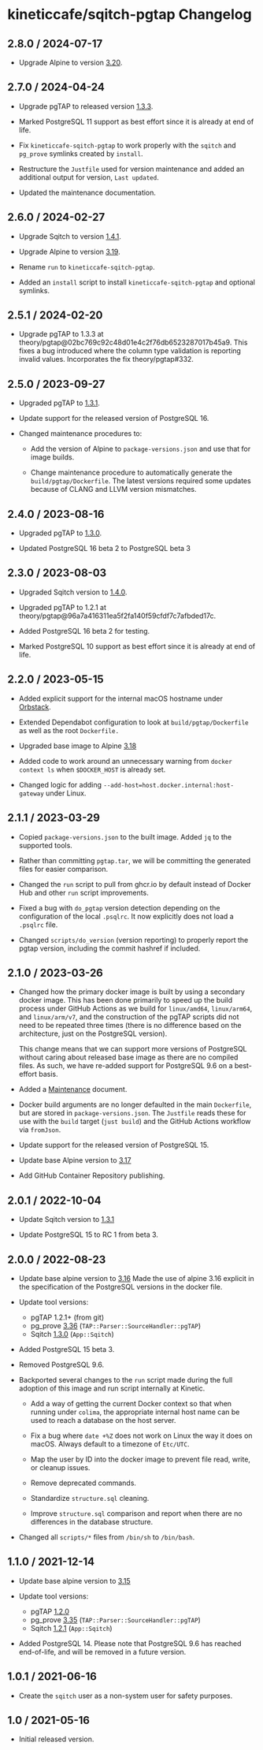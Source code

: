 # kineticcafe/sqitch-pgtap Changelog

## 2.8.0 / 2024-07-17

- Upgrade Alpine to version [3.20][alpine-3.20].

## 2.7.0 / 2024-04-24

- Upgrade pgTAP to released version [1.3.3][pgtap-1.3.3].

- Marked PostgreSQL 11 support as best effort since it is already at end of
  life.

- Fix `kineticcafe-sqitch-pgtap` to work properly with the `sqitch` and
  `pg_prove` symlinks created by `install`.

- Restructure the `Justfile` used for version maintenance and added an
  additional output for version, `Last updated`.

- Updated the maintenance documentation.

## 2.6.0 / 2024-02-27

- Upgrade Sqitch to version [1.4.1][sqitch-1.4.1].

- Upgrade Alpine to version [3.19][alpine-3.19].

- Rename `run` to `kineticcafe-sqitch-pgtap`.

- Added an `install` script to install `kineticcafe-sqitch-pgtap` and optional
  symlinks.

## 2.5.1 / 2024-02-20

- Upgrade pgTAP to 1.3.3 at
  theory/pgtap@02bc769c92c48d01e4c2f76db6523287017b45a9. This fixes a bug
  introduced where the column type validation is reporting invalid values.
  Incorporates the fix theory/pgtap#332.

## 2.5.0 / 2023-09-27

- Upgraded pgTAP to [1.3.1][pgtap-1.3.1].

- Update support for the released version of PostgreSQL 16.

- Changed maintenance procedures to:

  - Add the version of Alpine to `package-versions.json` and use that for image
    builds.

  - Change maintenance procedure to automatically generate the
    `build/pgtap/Dockerfile`. The latest versions required some updates because
    of CLANG and LLVM version mismatches.

## 2.4.0 / 2023-08-16

- Upgraded pgTAP to [1.3.0][pgtap-1.3.0].

- Updated PostgreSQL 16 beta 2 to PostgreSQL beta 3

## 2.3.0 / 2023-08-03

- Upgraded Sqitch version to [1.4.0][sqitch-1.4.0].

- Upgraded pgTAP to 1.2.1 at theory/pgtap@96a7a416311ea5f2fa140f59cfdf7c7afbded17c.

- Added PostgreSQL 16 beta 2 for testing.

- Marked PostgreSQL 10 support as best effort since it is already at end of
  life.

## 2.2.0 / 2023-05-15

- Added explicit support for the internal macOS hostname under
  [Orbstack][orbstack-internal].

- Extended Dependabot configuration to look at `build/pgtap/Dockerfile` as well
  as the root `Dockerfile.`

- Upgraded base image to Alpine [3.18][alpine-3.18]

- Added code to work around an unnecessary warning from `docker context ls` when
  `$DOCKER_HOST` is already set.

- Changed logic for adding `--add-host=host.docker.internal:host-gateway` under
  Linux.

## 2.1.1 / 2023-03-29

- Copied `package-versions.json` to the built image. Added `jq` to the supported
  tools.

- Rather than committing `pgtap.tar`, we will be committing the generated files
  for easier comparison.

- Changed the `run` script to pull from ghcr.io by default instead of Docker
  Hub and other `run` script improvements.

- Fixed a bug with `do_pgtap` version detection depending on the configuration
  of the local `.psqlrc`. It now explicitly does not load a `.psqlrc` file.

- Changed `scripts/do_version` (version reporting) to properly report the pgtap
  version, including the commit hashref if included.

## 2.1.0 / 2023-03-26

- Changed how the primary docker image is built by using a secondary docker
  image. This has been done primarily to speed up the build process under GitHub
  Actions as we build for `linux/amd64`, `linux/arm64`, and `linux/arm/v7`, and
  the construction of the pgTAP scripts did not need to be repeated three times
  (there is no difference based on the architecture, just on the PostgreSQL
  version).

  This change means that we can support more versions of PostgreSQL without
  caring about released base image as there are no compiled files. As such, we
  have re-added support for PostgreSQL 9.6 on a best-effort basis.

- Added a [Maintenance](Maintenance.md) document.

- Docker build arguments are no longer defaulted in the main `Dockerfile`, but
  are stored in `package-versions.json`. The `Justfile` reads these for use with
  the `build` target (`just build`) and the GitHub Actions workflow via
  `fromJson`.

- Update support for the released version of PostgreSQL 15.

- Update base Alpine version to [3.17][alpine-3.17]

- Add GitHub Container Repository publishing.

## 2.0.1 / 2022-10-04

- Update Sqitch version to [1.3.1][sqitch-1.3.1]

- Update PostgreSQL 15 to RC 1 from beta 3.

## 2.0.0 / 2022-08-23

- Update base alpine version to [3.16][alpine-3.16] Made the use of alpine 3.16
  explicit in the specification of the PostgreSQL versions in the docker file.

- Update tool versions:

  - pgTAP 1.2.1+ (from git)
  - pg_prove [3.36][pg_prove-3.36] (`TAP::Parser::SourceHandler::pgTAP`)
  - Sqitch [1.3.0][sqitch-1.3.0] (`App::Sqitch`)

- Added PostgreSQL 15 beta 3.

- Removed PostgreSQL 9.6.

- Backported several changes to the `run` script made during the full adoption
  of this image and run script internally at Kinetic.

  - Add a way of getting the current Docker context so that when running under
    `colima`, the appropriate internal host name can be used to reach a database
    on the host server.

  - Fix a bug where `date +%Z` does not work on Linux the way it does on macOS.
    Always default to a timezone of `Etc/UTC`.

  - Map the user by ID into the docker image to prevent file read, write, or
    cleanup issues.

  - Remove deprecated commands.

  - Standardize `structure.sql` cleaning.

  - Improve `structure.sql` comparison and report when there are no
    differences in the database structure.

- Changed all `scripts/*` files from `/bin/sh` to `/bin/bash`.

## 1.1.0 / 2021-12-14

- Update base alpine version to [3.15][alpine-3.15]

- Update tool versions:

  - pgTAP [1.2.0][pgtap-1.2.0]
  - pg_prove [3.35][pg_prove-3.35] (`TAP::Parser::SourceHandler::pgTAP`)
  - Sqitch [1.2.1][sqitch-1.2.1] (`App::Sqitch`)

- Added PostgreSQL 14. Please note that PostgreSQL 9.6 has reached end-of-life,
  and will be removed in a future version.

## 1.0.1 / 2021-06-16

- Create the `sqitch` user as a non-system user for safety purposes.

## 1.0 / 2021-05-16

- Initial released version.

[alpine-3.15]: https://hub.docker.com/_/alpine/tags?name=3.15
[alpine-3.16]: https://hub.docker.com/_/alpine/tags?name=3.16
[alpine-3.17]: https://hub.docker.com/_/alpine/tags?name=3.17
[alpine-3.18]: https://hub.docker.com/_/alpine/tags?name=3.18
[alpine-3.19]: https://hub.docker.com/_/alpine/tags?name=3.19
[alpine-3.20]: https://hub.docker.com/_/alpine/tags?name=3.20
[casey/just]: https://github.com/casey/just
[extractions/setup-just]: https://github.com/extractions/setup-just
[orbstack-internal]: https://docs.orbstack.dev/machines/network#connecting-to-servers-on-mac
[pg_prove-3.35]: https://github.com/theory/tap-parser-sourcehandler-pgtap/releases/tag/v3.35
[pg_prove-3.36]: https://github.com/theory/tap-parser-sourcehandler-pgtap/releases/tag/v3.36
[pgtap-1.2.0]: https://github.com/theory/pgtap/releases/tag/v1.2.0
[pgtap-1.3.0]: https://github.com/theory/pgtap/releases/tag/v1.3.0
[pgtap-1.3.1]: https://github.com/theory/pgtap/releases/tag/v1.3.1
[pgtap-1.3.3]: https://github.com/theory/pgtap/releases/tag/v1.3.3
[sqitch-1.2.1]: https://github.com/sqitchers/sqitch/releases/tag/v1.2.1
[sqitch-1.3.0]: https://github.com/sqitchers/sqitch/releases/tag/v1.3.0
[sqitch-1.3.1]: https://github.com/sqitchers/sqitch/releases/tag/v1.3.1
[sqitch-1.4.0]: https://github.com/sqitchers/sqitch/releases/tag/v1.4.0
[sqitch-1.4.1]: https://github.com/sqitchers/sqitch/releases/tag/v1.4.1
